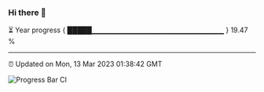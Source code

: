 ### Hi there 👋

⏳ Year progress { █████▁▁▁▁▁▁▁▁▁▁▁▁▁▁▁▁▁▁▁▁▁▁▁▁▁ } 19.47 %

---

⏰ Updated on Mon, 13 Mar 2023 01:38:42 GMT

![Progress Bar CI](https://github.com/ZhaoGui/ZhaoGui/workflows/Progress%20Bar%20CI/badge.svg)
